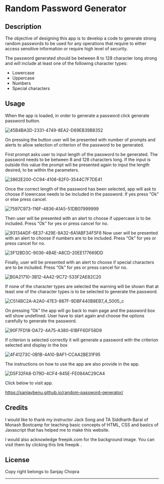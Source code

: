 # Random Password Generator


## Description

The objective of designing this app is to develop a code to generate strong random passwords to be used for any operations that require to either access sensitive information or require high level of security.

The password generated should be between 8 to 128 character long strong and will include at least one of the following character types:
-	Lowercase
-	Uppercase
-	Numbers
-	Special characters


## Usage

When the app is loaded, in order to generate a password click generate password button.

![45B4BA3D-2331-4749-8EA2-D69EB39B8352](https://user-images.githubusercontent.com/105487471/223868912-f192f644-19e3-4883-b115-df9fea559fcc.jpeg)

On pressing the button user will be presented with number of prompts and alerts to allow selection of criterion of the password to be generated.

First prompt asks user to input length of the password to be generated. The password needs to be between 8 and 128 characters long. If the input is outside this value the prompt will be presented again to input the length desired, to be within the parameters.

![3862E200-CC94-4108-82F0-3544C7F7DE41](https://user-images.githubusercontent.com/105487471/223869069-e769dd6d-ea98-429c-80c0-c7655198b282.jpeg)


Once the correct length of the password has been selected, app will ask to choose if lowercase needs to be included in the password. If yes press “Ok” or else press cancel.

![7597C973-116F-4836-A1A5-51DB07999999](https://user-images.githubusercontent.com/105487471/223869270-60af9446-53cf-4726-8ba6-9cf8c557ecfe.jpeg)


Then user will be presented with an alert to choose if uppercase is to be included. Press “Ok” for yes or press cancel for no.


![93134ADF-6E37-429E-8A32-6A1ABF34F5F6](https://user-images.githubusercontent.com/105487471/223869505-64f2c3ed-3ed8-4539-97cb-538f725f24b3.jpeg)
Now user will be presented with an alert to choose if numbers are to be included. Press “Ok” for yes or press cancel for no.

![3F12BD3C-9036-4B4E-A8CD-20EE177669DD](https://user-images.githubusercontent.com/105487471/223869871-3b9d1a7e-ceec-4558-9da5-7467fe3abd88.jpeg)

Finally, user will be presented with an alert to choose if special characters are to be included. Press “Ok” for yes or press cancel for no.

![B0A21710-3B12-4A42-9C72-533F2AE82C20](https://user-images.githubusercontent.com/105487471/223870130-5fb9a907-dcf3-4b7c-a2fc-9369cac3de88.jpeg)

If none of the character types are selected the warning will be shown that at least one of the character types is to be selected to generate the password. 

![C514BC2A-A2A0-47E3-887F-9DBF440B8EB7_4_5005_c](https://user-images.githubusercontent.com/105487471/223870439-f958293c-f10c-4b9b-90d8-27c271d8229e.jpeg)

On pressing “Ok” the app will go back to main page and the password box will show undefined. User have to start again and choose the options carefully to generate the password.

![90F7FD18-DA72-4A75-A380-61BFF6DF58D9](https://user-images.githubusercontent.com/105487471/223870882-cb5bde1e-089e-4037-89ce-004853821782.jpeg)

If criterion is selected correctly it will generate a password with the criterion selected and display in the box

![4F41273C-0B1B-4A10-BAF1-CCAA2BE31F95](https://user-images.githubusercontent.com/105487471/223871962-9c8f12f4-3816-460d-8bd0-c381c1c45700.jpeg)


The instructions on how to use the app are also provide in the app.

![D5F32FA8-D79D-4CF4-845E-FE094AC29CA4](https://user-images.githubusercontent.com/105487471/223872254-9e3395ac-8ab0-4deb-b3aa-1ed31436a342.jpeg)

Click below to visit app.

https://sanjaybenu.github.io/random-password-generator/


## Credits

I would like to thank my instructor Jack Song  and TA Siddharth Baral of Monash Bootcamp for teaching basic concepts of HTML, CSS  and basics of Javascript that has helped me to make this website.

I would also acknowledge freepik.com for the background image. You can visit them by clicking this link  freepik .


## License

Copy right belongs to Sanjay Chopra

---

